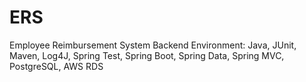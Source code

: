# ERS
Employee Reimbursement System Backend
Environment:
Java, JUnit, Maven, Log4J, Spring Test, Spring Boot, Spring Data, Spring MVC, PostgreSQL, AWS RDS


